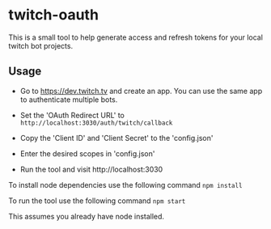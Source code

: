 # twitch-oauth
This is a small tool to help generate access and refresh tokens for your local twitch bot projects.

## Usage
* Go to https://dev.twitch.tv and create an app. You can use the same app to authenticate multiple bots.

* Set the 'OAuth Redirect URL' to `http://localhost:3030/auth/twitch/callback`

* Copy the 'Client ID' and 'Client Secret' to the 'config.json'

* Enter the desired scopes in 'config.json'

* Run the tool and visit http://localhost:3030

To install node dependencies use the following command
`npm install`

To run the tool use the following command
`npm start`

This assumes you already have node installed.

